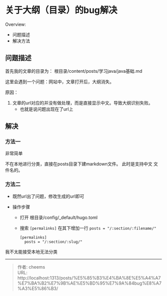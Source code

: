 # 关于大纲（目录）的bug解决


Overview:

- 问题描述
- 解决方法

<!--more-->

## 问题描述

首先我的文章的目录为： 根目录/content/posts/学习java/java基础.md

这里会遇到一个问题：网站中，文章打开后，大纲消失。

原因： 

1. 文章的url对应的并没有做处理，而是直接显示中文。导致大纲识别失败。
   - 也就是说问题出现在了url上

## 解决

### 方法一

非常简单

不在本地进行分类，直接在posts目录下建markdown文件。 此时是支持中文 文件名的。

### 方法二

- 既然url出了问题，修改生成的url即可

- 操作步骤

  - 打开 根目录/config/_default/hugo.toml

  - 搜索 `[permalinks]` 在其下增加一行 `posts = "/:section/:filename/"` 

    ```
    [permalinks]
      posts = "/:section/:slug/"
    ```

    

我不太能接受本地无法分类


---

> 作者: cheems  
> URL: http://localhost:1313/posts/%E5%85%B3%E4%BA%8E%E5%A4%A7%E7%BA%B2%E7%9B%AE%E5%BD%95%E7%9A%84bug%E8%A7%A3%E5%86%B3/  

